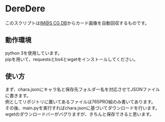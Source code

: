 # DereDere
このスクリプトは[IM@S CG DB](http://imas.cg.db.n-hokke.com/)からカード画像を自動回収するものです。  

## 動作環境
python 3を使用しています。  
pipを用いて、requestsとbs4とwgetをインストールしてください。

## 使い方
まず、chara.jsonにキャラ名と保存先フォルダー名を対応させてJSONファイルに書きます。  
例としてリポジトリに置いてあるファイルは765PRO組のみ書いてあります。  
その後、main.pyを実行すればchara.jsonに基づいてダウンロードを行います。  
wgetのダウンロードバーがバグりますが、きちんと保存できると思います。
